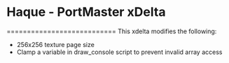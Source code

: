 # Haque - PortMaster xDelta
===========================
This xdelta modifies the following:

- 256x256 texture page size
- Clamp a variable in draw_console script to prevent invalid array access